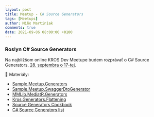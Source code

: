 ```yaml
---
layout: post
title: Meetup - C# Source Generators
tags: [Meetups]
author: Miňo Martiniak
comments: true
date: 2021-09-06 08:00:00 +0100
---
```


### Roslyn C# Source Generators

Na najbližšom online KROS Dev Meetupe budem rozprávať o C# Source Generators. [28. septembra o 17-tej](https://www.meetup.com/en-AU/KROS-Dev-Meetup/events/280378311/).

📑 Materiály:

- [Sample.Meetup.Generators](https://github.com/Burgyn/Sample.Meetup.Generators)
- [Sample.Meetup.SwaggerDtoGenerator](https://github.com/Burgyn/Sample.Meetup.SwaggerDtoGenerator)
- [MMLib.MediatR.Generators](https://github.com/Burgyn/MMLib.MediatR.Generators)
- [Kros.Generators.Flattening](https://github.com/Kros-sk/Kros.Generators.Flattening)
- [Source Generators Cookbook](https://github.com/dotnet/roslyn/blob/main/docs/features/source-generators.cookbook.md)
- [C# Source Generators list](https://github.com/amis92/csharp-source-generators)
